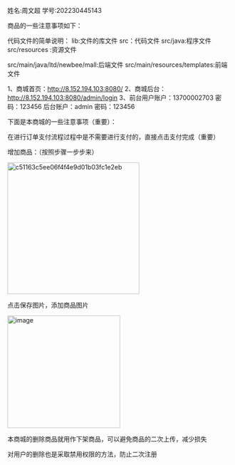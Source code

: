 姓名:周文超
学号:202230445143

商品的一些注意事项如下：

代码文件的简单说明：
lib:文件的库文件
src：代码文件
src/java:程序文件
src/resources :资源文件

src/main/java/ltd/newbee/mall:后端文件
src/main/resources/templates:前端文件

1、商城首页：http://8.152.194.103:8080/
2、商城后台：http://8.152.194.103:8080/admin/login
3、前台用户账户：13700002703  密码：123456  后台账户：admin 密码：123456

下面是本商城的一些注意事项（重要）：

在进行订单支付流程过程中是不需要进行支付的，直接点击支付完成（重要）

增加商品：（按照步骤一步步来）

<img width="296" alt="c51163c5ee06f4f4e9d01b03fc1e2eb" src="https://github.com/user-attachments/assets/6d7680a4-f10d-4d45-a842-a6b134f0c09c">

点击保存图片，添加商品图片

<img width="253" alt="image" src="https://github.com/user-attachments/assets/af07a35a-c888-4f6f-8440-4bdf74612097">


本商城的删除商品就用作下架商品，可以避免商品的二次上传，减少损失

对用户的删除也是采取禁用权限的方法，防止二次注册









